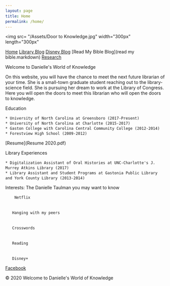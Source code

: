 ```yaml
---
layout: page
title: Home
permalink: /home/
---
```


<img src= "/Assets/Door to Knowledge.jpg" width="300px" length="300px" 

[Home](index.markdown)
[Library Blog](library.markdown)
[Disney Blog](Disney.markdown)
[Read My Bible Blog](read my bible.markdown)
[Research](Research.markdown)

Welcome to Danielle's World of Knowledge

  On this website, you will have the chance to meet the next future librarian of your time. She is a small-town graduate student reaching out to the library-science field. She is pursuing her dream to work at the Library of Congress. Here you will open the doors to meet this librarian who will open the doors to knowledge.


Education

    * University of North Carolina at Greensboro (2017-Present)
    * University of North Carolina at Charlotte (2015-2017)
    * Gaston College with Carolina Central Community College (2012-2014)
    * Forestview High School (2009-2012)

[Resume](Resume 2020.pdf)

Library Experiences

    * Digitalization Assistant of Oral Histories at UNC-Charlotte's J. Murrey Atkins Library (2017)
    * Library Assistant and Student Programs at Gastonia Public Library and York County Library (2013-2014)

Interests: The Danielle Taulman you may want to know


        Netflix


       Hanging with my peers


       Crosswords


       Reading


       Disney+



[Facebook](https://www.facebook.com/danielle.taulman)


 &copy; 2020 Welcome to Danielle's World of Knowledge
